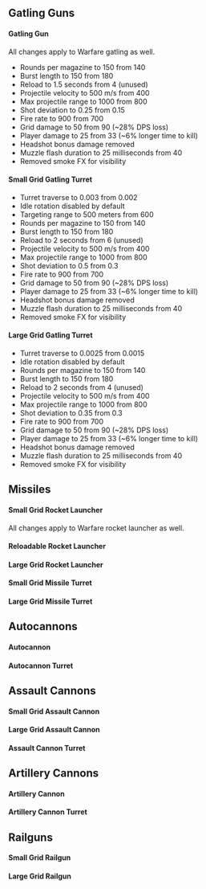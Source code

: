 ## Gatling Guns

#### Gatling Gun
All changes apply to Warfare gatling as well.

* Rounds per magazine to 150 from 140
* Burst length to 150 from 180
* Reload to 1.5 seconds from 4 (unused)
* Projectile velocity to 500 m/s from 400
* Max projectile range to 1000 from 800
* Shot deviation to 0.25 from 0.15
* Fire rate to 900 from 700
* Grid damage to 50 from 90 (~28% DPS loss)
* Player damage to 25 from 33 (~6% longer time to kill)
* Headshot bonus damage removed
* Muzzle flash duration to 25 milliseconds from 40
* Removed smoke FX for visibility

#### Small Grid Gatling Turret

* Turret traverse to 0.003 from 0.002
* Idle rotation disabled by default
* Targeting range to 500 meters from 600
* Rounds per magazine to 150 from 140
* Burst length to 150 from 180
* Reload to 2 seconds from 6 (unused)
* Projectile velocity to 500 m/s from 400
* Max projectile range to 1000 from 800
* Shot deviation to 0.5 from 0.3
* Fire rate to 900 from 700
* Grid damage to 50 from 90 (~28% DPS loss)
* Player damage to 25 from 33 (~6% longer time to kill)
* Headshot bonus damage removed
* Muzzle flash duration to 25 milliseconds from 40
* Removed smoke FX for visibility

#### Large Grid Gatling Turret

* Turret traverse to 0.0025 from 0.0015
* Idle rotation disabled by default
* Rounds per magazine to 150 from 140
* Burst length to 150 from 180
* Reload to 2 seconds from 4 (unused)
* Projectile velocity to 500 m/s from 400
* Max projectile range to 1000 from 800
* Shot deviation to 0.35 from 0.3
* Fire rate to 900 from 700
* Grid damage to 50 from 90 (~28% DPS loss)
* Player damage to 25 from 33 (~6% longer time to kill)
* Headshot bonus damage removed
* Muzzle flash duration to 25 milliseconds from 40
* Removed smoke FX for visibility

## Missiles

#### Small Grid Rocket Launcher 

All changes apply to Warfare rocket launcher as well.

#### Reloadable Rocket Launcher

#### Large Grid Rocket Launcher

#### Small Grid Missile Turret

#### Large Grid Missile Turret

## Autocannons

#### Autocannon

#### Autocannon Turret

## Assault Cannons

#### Small Grid Assault Cannon

#### Large Grid Assault Cannon

#### Assault Cannon Turret

## Artillery Cannons

#### Artillery Cannon

#### Artillery Cannon Turret

## Railguns

#### Small Grid Railgun

#### Large Grid Railgun
